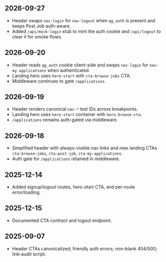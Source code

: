 <!-- AGENT CONTRACT v2025-12-16 -->

## 2026-09-27
- Header swaps `nav-login` for `nav-logout` when `qg_auth` is present and keeps Post Job auth-aware.
- Added `/api/mock-login` stub to mint the auth cookie and `/api/logout` to clear it for smoke flows.

## 2026-09-20
- Header reads `qg_auth` cookie client-side and swaps `nav-login` for `nav-my-applications` when authenticated.
- Landing hero uses `hero-start` with `cta-browse-jobs` CTA.
- Middleware continues to gate `/applications`.

## 2026-09-19
- Header renders canonical `nav-*` test IDs across breakpoints.
- Landing hero uses `hero-start` container with `hero-browse-cta`.
- `/applications` remains auth-gated via middleware.

## 2026-09-18
- Simplified header with always-visible nav links and new landing CTAs `cta-browse-jobs`, `cta-post-job`, `cta-my-applications`.
- Auth gate for `/applications` retained in middleware.

## 2025-12-14
- Added signup/logout routes, hero-start CTA, and per-route error/loading.

## 2025-12-15
- Documented CTA contract and logout endpoint.

## 2025-09-07
- Header CTAs canonicalized; friendly auth errors; non-blank 404/500; link-audit script.
